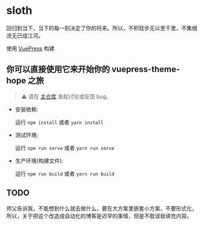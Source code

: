 # sloth

回归到当下，当下的每一刻决定了你的将来。所以，不积跬步无以至千里，不集细流无已成江河。

使用 [VuePress](https://vuepress.vuejs.org/) 构建

## 你可以直接使用它来开始你的 vuepress-theme-hope 之旅

> ⚠ 请在 [主仓库](https://github.com/vuepress-theme-hope/vuepress-theme-hope) 发起讨论或反馈 bug。

- 安装依赖:

  运行 `npm install` 或者 `yarn install`

- 测试环境:

  运行 `npm run serve` 或者 `yarn run serve`

- 生产环境(构建文件):

  运行 `npm run build` 或者 `yarn run build`



## TODO
师父告诉我，不能想到什么就去做什么，要在大方案里嵌套小方案，不要形式化，所以，关于把这个改造成自动化的博客是迟早的事情，但是不耽误我填充内容。



